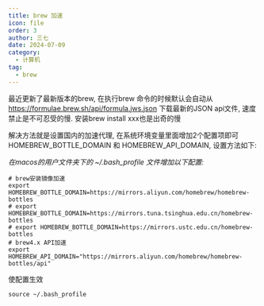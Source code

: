 ```yaml
---
title: brew 加速
icon: file
order: 3
author: 三七
date: 2024-07-09
category:
  - 计算机
tag:
  - brew
---
```


最近更新了最新版本的brew,  在执行brew 命令的时候默认会自动从 https://formulae.brew.sh/api/formula.jws.json 下载最新的JSON api文件, 速度禁止是不可忍受的慢. 安装brew install xxx也是出奇的慢
<!-- more --> 
 解决方法就是设置国内的加速代理,  在系统环境变量里面增加2个配置项即可 HOMEBREW_BOTTLE_DOMAIN 和 HOMEBREW_API_DOMAIN,  设置方法如下:

_在macos的用户文件夹下的 ~/.bash_profile 文件增加以下配置:_
```
# brew安装镜像加速 
export HOMEBREW_BOTTLE_DOMAIN=https://mirrors.aliyun.com/homebrew/homebrew-bottles
# export HOMEBREW_BOTTLE_DOMAIN=https://mirrors.tuna.tsinghua.edu.cn/homebrew-bottles
# export HOMEBREW_BOTTLE_DOMAIN=https://mirrors.ustc.edu.cn/homebrew-bottles
# brew4.x API加速
export HOMEBREW_API_DOMAIN="https://mirrors.aliyun.com/homebrew/homebrew-bottles/api"
```
使配置生效
```
source ~/.bash_profile
```